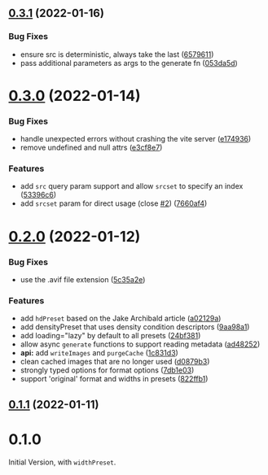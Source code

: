 ## [0.3.1](https://github.com/ElMassimo/vite-plugin-image-presets/compare/v0.3.0...v0.3.1) (2022-01-16)


### Bug Fixes

* ensure src is deterministic, always take the last ([6579611](https://github.com/ElMassimo/vite-plugin-image-presets/commit/65796117cd67f82241f7741343f8d21894fcb29b))
* pass additional parameters as args to the generate fn ([053da5d](https://github.com/ElMassimo/vite-plugin-image-presets/commit/053da5dffbbaaf585adda954140a8466f9b23638))



# [0.3.0](https://github.com/ElMassimo/vite-plugin-image-presets/compare/v0.2.0...v0.3.0) (2022-01-14)


### Bug Fixes

* handle unexpected errors without crashing the vite server ([e174936](https://github.com/ElMassimo/vite-plugin-image-presets/commit/e1749363dbb4b5a984e48815f35ee5043f582f30))
* remove undefined and null attrs ([e3cf8e7](https://github.com/ElMassimo/vite-plugin-image-presets/commit/e3cf8e71fbd431e84e6dc008f8e6bb8ca293b888))


### Features

* add `src` query param support and allow `srcset` to specify an index ([53396c6](https://github.com/ElMassimo/vite-plugin-image-presets/commit/53396c611dccdfe94e686da7b35c229fbec15022))
* add `srcset` param for direct usage (close [#2](https://github.com/ElMassimo/vite-plugin-image-presets/issues/2)) ([7660af4](https://github.com/ElMassimo/vite-plugin-image-presets/commit/7660af402596e96b0679996b8831c7087a1a4106))



# [0.2.0](https://github.com/ElMassimo/vite-plugin-image-presets/compare/v0.1.1...v0.2.0) (2022-01-12)


### Bug Fixes

* use the .avif file extension ([5c35a2e](https://github.com/ElMassimo/vite-plugin-image-presets/commit/5c35a2ec219f3f80efa2c542a89434f37a81fc43))


### Features

* add `hdPreset` based on the Jake Archibald article ([a02129a](https://github.com/ElMassimo/vite-plugin-image-presets/commit/a02129a0ac9de6a674b7d9258ae3593d1e1ac7f5))
* add densityPreset that uses density condition descriptors ([9aa98a1](https://github.com/ElMassimo/vite-plugin-image-presets/commit/9aa98a17a66cc67153092ea739725c5cfcf80525))
* add loading="lazy" by default to all presets ([24bf381](https://github.com/ElMassimo/vite-plugin-image-presets/commit/24bf3817907bd7753880038b5b06ed4bbd4413eb))
* allow async `generate` functions to support reading metadata ([ad48252](https://github.com/ElMassimo/vite-plugin-image-presets/commit/ad482526e777c290d3c3a36b765a7fb95a02d68c))
* **api:** add `writeImages` and `purgeCache` ([1c831d3](https://github.com/ElMassimo/vite-plugin-image-presets/commit/1c831d366a297dbbb411215e4036918cda161f57))
* clean cached images that are no longer used ([d0879b3](https://github.com/ElMassimo/vite-plugin-image-presets/commit/d0879b300f7f8daab561d1cf6edf2262a0816862))
* strongly typed options for format options ([7db1e03](https://github.com/ElMassimo/vite-plugin-image-presets/commit/7db1e03703dd20cf45583718ff80e5f84e7842a5))
* support 'original' format and widths in presets ([822ffb1](https://github.com/ElMassimo/vite-plugin-image-presets/commit/822ffb1a8ae30b8a9f072c21119e6d6c3d807bdf))



## [0.1.1](https://github.com/ElMassimo/vite-plugin-image-presets/compare/v0.1.0...v0.1.1) (2022-01-11)



# 0.1.0

Initial Version, with `widthPreset`.
